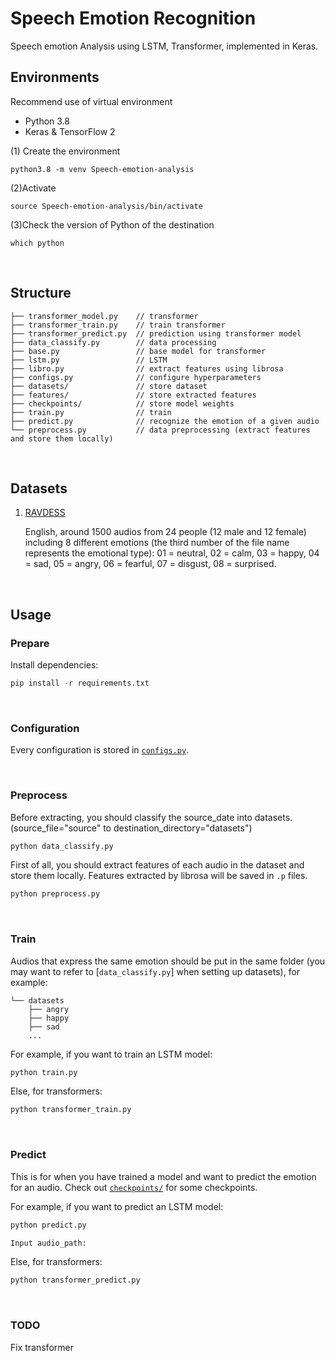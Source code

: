 # Speech Emotion Recognition

Speech emotion Analysis using LSTM, Transformer, implemented in Keras.
&nbsp;

## Environments

Recommend use of virtual environment 
- Python 3.8
- Keras & TensorFlow 2


(1) Create the environment
```
python3.8 -m venv Speech-emotion-analysis 
```
(2)Activate
```
source Speech-emotion-analysis/bin/activate
```
(3)Check the version of Python of the destination 
```
which python 
```

&nbsp;

## Structure

```
├── transformer_model.py    // transformer
├── transformer_train.py    // train transformer
├── transformer_predict.py  // prediction using transformer model
├── data_classify.py        // data processing
├── base.py                 // base model for transformer
├── lstm.py                 // LSTM
├── libro.py                // extract features using librosa
├── configs.py              // configure hyperparameters
├── datasets/               // store dataset
├── features/               // store extracted features
├── checkpoints/            // store model weights
├── train.py                // train
├── predict.py              // recognize the emotion of a given audio
└── preprocess.py           // data preprocessing (extract features and store them locally)
```

&nbsp;



## Datasets

1. [RAVDESS](https://zenodo.org/record/1188976)

   English, around 1500 audios from 24 people (12 male and 12 female) including 8 different emotions (the third number of the file name represents the emotional type): 01 = neutral, 02 = calm, 03 = happy, 04 = sad, 05 = angry, 06 = fearful, 07 = disgust, 08 = surprised.

&nbsp;

## Usage

### Prepare

Install dependencies:

```python
pip install -r requirements.txt
```

&nbsp;

### Configuration

Every configuration is stored in [`configs.py`](https://github.com/Stoneyew/Speech-Emotion-Analysis/blob/main/configs.py).

&nbsp;

### Preprocess
Before extracting, you should classify the source_date into datasets.(source_file="source" to destination_directory="datasets")
```python
python data_classify.py
```

First of all, you should extract features of each audio in the dataset and store them locally. Features extracted by librosa will be saved in `.p` files.

```python
python preprocess.py
```

&nbsp;

### Train

Audios that express the same emotion should be put in the same folder (you may want to refer to [`data_classify.py`] when setting up datasets), for example:

```
└── datasets
    ├── angry
    ├── happy
    ├── sad
    ...
```

For example, if you want to train an LSTM model:

```python
python train.py
```

Else, for transformers:

```python
python transformer_train.py
```

&nbsp;

### Predict

This is for when you have trained a model and want to predict the emotion for an audio. Check out [`checkpoints/`](https://github.com/Anguschen0430/AI_final_project/tree/main/checkpoints) for some checkpoints.

For example, if you want to predict an LSTM model:

```python
python predict.py
```

```python
Input audio_path:
```

Else, for transformers:

```python
python transformer_predict.py
```

&nbsp;

### TODO

Fix transformer
